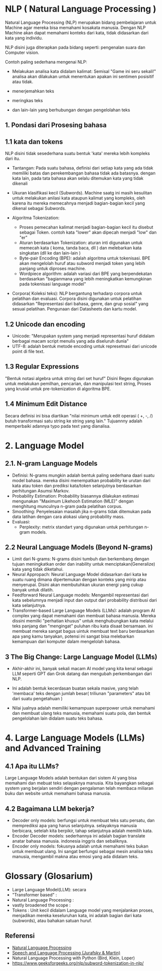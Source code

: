 # NLP ( Natural Language Processing )

Natural Language Processing (NLP) merupakan bidang pembelajaran untuk Machine agar mereka bisa memahami kosakata manusia. Dengan NLP Machine akan dapat memahami konteks dari kata, tidak didasarkan dari kata yang individu.

NLP disini juga diterapkan pada bidang seperti: pengenalan suara dan Computer vision.

Contoh paling sederhana mengenai NLP:

- Melakukan analisa kata didalam kalimat:
  Semisal "Game ini seru sekali!" analisa akan dilakukan untuk menentukan apakan ini sentimen posisitif atau tidak.

- menerjemahkan teks
- meringkas teks
- dan lain-lain yang berhubungan dengan pengelolahan teks

## 1. Pondasi dari Prosesing bahasa

## 1.1 kata dan tokens

NLP disini tidak sesederhana suatu bentuk 'kata' mereka lebih kompleks dari itu. 

- Tantangan: Pada suatu bahasa, definisi dari setiap kata yang ada tidak memiliki batas dan perekembangan bahasa tidak ada batasnya. dengan kata lain, pada tata bahasa akan selalu ditemukan kata yang tidak dikenali
- Ukuran klasifikasi kecil (Subwords). Machine saatg ini masih kesulitan untuk melakukan anilasi kata ataupun kalimat yang kompleks, oleh karena itu mereka memecahnya menjadi bagian-bagian kecil yang dikenal sebagai Subwords.
- Algoritma Tokenization:
  - Proses pemecahan kalimat menjadi bagian-bagian kecil itu disebut sebagai Token. contoh kata "lower" akan dipecah menjadi "low" dan "er"
  - Aturan berdasarkan Tokenization: aturan inti digunakan untuk memecah kata ( koma, tanda baca, dll ) dan melebarkan kata singkatan (dll ke dan lain-lain )
  - Byte-pair Encoding (BPE): adalah algoritma untuk tokenisasi. BPE akan mengelolah huruf atau subword menjadi token yang lebih panjang untuk diproses machine.
  - Wordpiece algorithm: adalah variasi dari BPE yang berpendekatan berdasarkan "bagianmana yang lebih meningkatkan kemungkinan pada tokenisasi language model"
 
- Corpora( Koleksi teks): NLP bergantung terhadarp corpora untuk pelatihan dan evaluasi. Corpora disini digunakan untuk pelatihan didasarkan "Representasi dari bahasa, genre, dan grup sosial" yang sesuai pelatihan. Pengunaan dari Datasheets dan kartu model.

## 1.2 Unicode dan encoding

- Unicode: "Merupakan system yang menjadi representasi huruf didalam berbagai macam script menulis yang ada diseluruh dunia"
- UTF-8: adalah bentuk metode encoding untuk represetnasi dari unicode point di file text.

## 1.3 Regular Expressions

"Bentuk notasi algebra untuk string dari set huruf" Disini Regex digunakan untuk melakukan pemilhan, pencarian, dan manipulasi text string, Proses yang krusial untuk pre-tokenization di algoritma BPE. 

## 1.4 Minimum Edit Distance

Secara definisi ini bisa diartikan "nilai minimum untuk edit operasi ( +, -, /) butuh transformasi satu string ke string yang lain." Tujuannny adalah memperbaiki adannya typo pada text yang dianalisa.

# 2. Language Model

## 2.1. N-gram Language Models

- Definisi: N-grams mungkin adalah bentuk paling sederhana daari suatu model bahasa. mereka disini menempatkan probability ke urutan dari kata atau token dan prediksi kata/token selanjutnya berdasarkan perhitungan Asumsi Markov.
- Probability Estimation: Probability biasannya dilakukan estimasi mengunakan "Maximum Likehooh Estimation (MLE)" dengan menghitung munculnya n-gram pada pelatihan corpus.
- Smoothing: Penyelesaian masalah jika n-grams tidak ditemukan pada data latihan dengan cara alokasi ulang probability mass.
- Evaluasi:
  - Perplexity: metrix standart yang digunakan untuk perhitungan n-gram models.

## 2.2 Neural Language Models (Beyond N-grams)

- Limit dari N-grams: N-grams disini tumbuh dan berkembang dengan tujuan meningkatkan order dan inability untuk menciptakan(Generalize) kata yang tidak diketahui.
- Neural Appropach: Neural Language Model didasarkan dari kata ke suatu ruang dimana dipertemukan dengan konteks yang mirip atau menyerupai. Disini akan membutuhkan ukuran energi yang cukup banyak untuk dilatih.
- Feedforward Neural Language models: Mengambil representasi dari kata sebelumnya menjadi input dan output dari probability distribusi dari kata selanjutnya.
- Transformer-based Large Language Models (LLMs): adalah program AI complex yang dapat memahami dan membuat bahasa manusia. Mereka dissini memilki "perhatian khusus" untuk menghubungkan kata melalui teks panjang dan "mengingat" puluhan ribu kata disaat bersamaan. ini membuat mereka sangat bagus uintuk membuat text baru berdasarkan apa yang kamu tanyakan, potensi ini sangat bisa melebarkan kemampuan dari komputer dalam mengelolah bahasa.

## 3 The Big Change: Large Language Model (LLMs)

- Akhir-akhir ini, banyak sekali macam AI model yang kita kenal sebagai LLM seperti GPT dan Grok datang dan mengubah perkembangan dari NLP. 

- Ini adalah bentuk kecerdasan buatan sekala masive, yang telah 'membaca' teks dengan jumlah besar( triliunan "parameters" atau bit dari suatu pengetahuan )

- Nilai jualnya adalah memiliki kemampuan superpower untuk memahami dan membuat ulang teks manusia, memahami suatu pola, dan bentuk pengelolahan lain didalam suatu teks bahasa.

# 4. Large Language Models (LLMs) and Advanced Training 

## 4.1 Apa itu LLMs?

Large Language Models adalah bentukan dari sistem AI yang bisa memahami dan mebuat teks selayaknya manusia. Kita bayangkan sebagai system yang berjalan sendiri dengan pengalaman telah membaca miliaran buku dan website untuk memahami bahasa manusia. 

## 4.2 Bagaimana LLM bekerja?
- Decoder only models: berfungsi untuk membuat teks satu persatu, dan memprediksi apa yang harus selanjutnya. selayaknya manusia berbicara, setelah kita berpikir, tahap selanjutnya adalah memilih kata.
- Encoder Decoder models: sederhannya ini adalah bagian translate anatar bahasa manusia. indonesia inggris dan sebaliknya.
- Encoder only models: fokusnya adalah untuk memahami teks bukan untuk membuat ulang. Ini sangat berfungsi sebagai mesin analisa teks manusia, mengambil makna atau emosi yang ada didalam teks.

# Glossary (Glosarium)

- Large Language Model(LLM): secara
- "Transformer based"  :
- Natural Language Processing :
- vastly broadened the scope :
- Tokens : Unit kecil didalam Language model yang menjalankan proses, menjadikan mereka keseluruhan kata, ini adalah bagian dari kata (subwords), atau bahakan satuan huruf. 


## Referensi
- [Natural Language Processing](https://huggingface.co/learn/llm-course/chapter1/2?fw=pt)
- [Speech and Language Processing (Jurafsky & Martin)](https://web.stanford.edu/~jurafsky/slp3/)
- Natural Language Processing with Python (Bird, Klein, Loper)
- https://www.geeksforgeeks.org/nlp/subword-tokenization-in-nlp/
